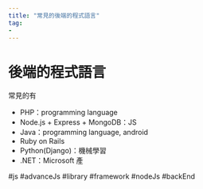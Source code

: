 ```yaml
---
title: "常見的後端的程式語言"
tag: 
- 
---
```

# 後端的程式語言
常見的有
- PHP：programming language
- Node.js + Express + MongoDB：JS
- Java：programming language, android
- Ruby on Rails
- Python(Django)：機械學習
- .NET：Microsoft 產

#js #advanceJs #library #framework #nodeJs #backEnd